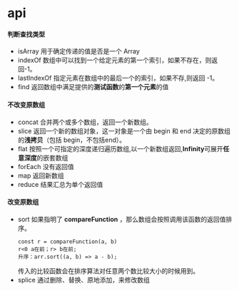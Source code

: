 # api
#### 判断查找类型
- isArray
  用于确定传递的值是否是一个 Array
- indexOf
  数组中可以找到一个给定元素的第一个索引，如果不存在，则返回-1。
- lastIndexOf
  指定元素在数组中的最后一个的索引，如果不存,则返回 -1。  
- find
  返回数组中满足提供的**测试函数**的**第一个元素**的值
#### 不改变原数组  
- concat 
  合并两个或多个数组，返回一个新数组。
- slice
  返回一个新的数组对象，这一对象是一个由 begin 和 end 决定的原数组的**浅拷贝**（包括 begin，不包括end）。
- flat
  按照一个可指定的深度递归遍历数组,以一个新数组返回,**Infinity**可展开**任意深度**的嵌套数组  
- forEach
  没有返回值
- map
  返回新数组
- reduce
  结果汇总为单个返回值 
#### 改变原数组  
- sort 
  如果指明了 **compareFunction** ，那么数组会按照调用该函数的返回值排序。
  ```
  const r = compareFunction(a, b)
  r<0 a在前；r> b在前;
  升序：arr.sort((a, b) => a - b);
  ```
  传入的比较函数会在排序算法对任意两个数比较大小的时候用到。
- splice 
  通过删除、替换、原地添加，来修改数组
  
